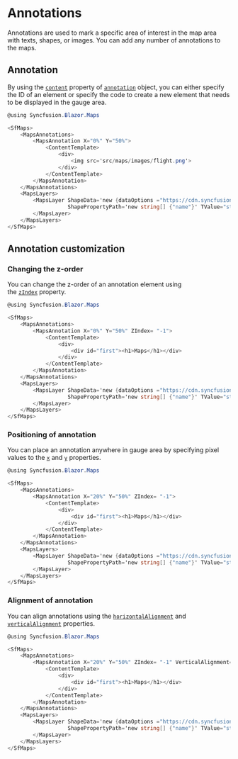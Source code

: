 # Annotations

Annotations are used to mark a specific area of interest in the map area with texts, shapes, or images. You can add any number of annotations to the maps.

## Annotation

By using the [`content`](../api/maps/annotation/#content-string) property of [`annotation`](../api/maps/annotation) object, you can either specify the ID of an element or specify the code to create a new element that needs to be displayed in the gauge area.

```csharp
@using Syncfusion.Blazor.Maps

<SfMaps>
    <MapsAnnotations>
        <MapsAnnotation X="0%" Y="50%">
            <ContentTemplate>
                <div>
                    <img src='src/maps/images/flight.png'>
                </div>
            </ContentTemplate>
        </MapsAnnotation>
    </MapsAnnotations>
    <MapsLayers>
        <MapsLayer ShapeData='new {dataOptions ="https://cdn.syncfusion.com/maps/map-data/world-map.json"}'
                   ShapePropertyPath='new string[] {"name"}' TValue="string">
        </MapsLayer>
    </MapsLayers>
</SfMaps>
```

## Annotation customization

### Changing the z-order

You can change the z-order of an annotation element using the [`zIndex`](../api/maps/annotation/#zindex-string) property.

```csharp
@using Syncfusion.Blazor.Maps

<SfMaps>
    <MapsAnnotations>
        <MapsAnnotation X="0%" Y="50%" ZIndex= "-1">
            <ContentTemplate>
                <div>
                    <div id="first"><h1>Maps</h1></div>
                </div>
            </ContentTemplate>
        </MapsAnnotation>
    </MapsAnnotations>
    <MapsLayers>
        <MapsLayer ShapeData='new {dataOptions ="https://cdn.syncfusion.com/maps/map-data/world-map.json"}'
                   ShapePropertyPath='new string[] {"name"}' TValue="string">
        </MapsLayer>
    </MapsLayers>
</SfMaps>
```

### Positioning of annotation

You can place an annotation anywhere in gauge area by specifying pixel values to the [`x`](../api/maps/annotation/#x-number) and [`y`](../api/maps/annotation/#y-number) properties.

```csharp
@using Syncfusion.Blazor.Maps

<SfMaps>
    <MapsAnnotations>
        <MapsAnnotation X="20%" Y="50%" ZIndex= "-1">
            <ContentTemplate>
                <div>
                    <div id="first"><h1>Maps</h1></div>
                </div>
            </ContentTemplate>
        </MapsAnnotation>
    </MapsAnnotations>
    <MapsLayers>
        <MapsLayer ShapeData='new {dataOptions ="https://cdn.syncfusion.com/maps/map-data/world-map.json"}'
                   ShapePropertyPath='new string[] {"name"}' TValue="string">
        </MapsLayer>
    </MapsLayers>
</SfMaps>
```

### Alignment of annotation

You can align annotations using the [`horizontalAlignment`](../api/maps/annotation/#horizontalalignment-string) and [`verticalAlignment`](../api/maps/annotation/#verticalalignment-string) properties.

```csharp
@using Syncfusion.Blazor.Maps

<SfMaps>
    <MapsAnnotations>
        <MapsAnnotation X="20%" Y="50%" ZIndex= "-1" VerticalAlignment="AnnotationAlignment.Center" HorizontalAlignment="AnnotationAlignment.Center">
            <ContentTemplate>
                <div>
                    <div id="first"><h1>Maps</h1></div>
                </div>
            </ContentTemplate>
        </MapsAnnotation>
    </MapsAnnotations>
    <MapsLayers>
        <MapsLayer ShapeData='new {dataOptions ="https://cdn.syncfusion.com/maps/map-data/world-map.json"}'
                   ShapePropertyPath='new string[] {"name"}' TValue="string">
        </MapsLayer>
    </MapsLayers>
</SfMaps>
```